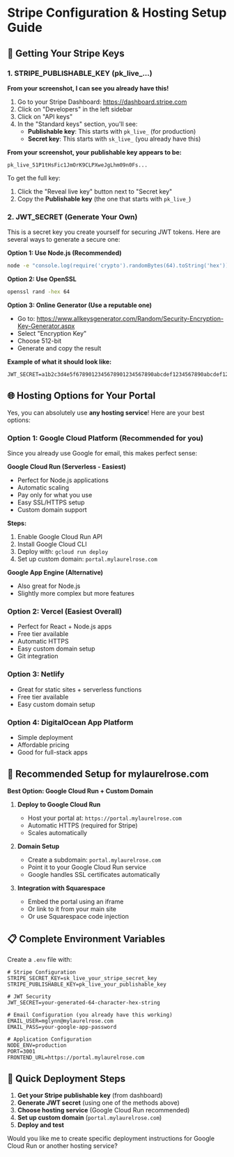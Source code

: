# Stripe Configuration & Hosting Setup Guide

## 🔑 Getting Your Stripe Keys

### 1. STRIPE_PUBLISHABLE_KEY (pk_live_...)

**From your screenshot, I can see you already have this!**

1. Go to your Stripe Dashboard: https://dashboard.stripe.com
2. Click on "Developers" in the left sidebar
3. Click on "API keys"
4. In the "Standard keys" section, you'll see:
   - **Publishable key**: This starts with `pk_live_` (for production)
   - **Secret key**: This starts with `sk_live_` (you already have this)

**From your screenshot, your publishable key appears to be:**
```
pk_live_51P1tHsFic1JmOrK9CLPXweJgLhm09n0Fs...
```

To get the full key:
1. Click the "Reveal live key" button next to "Secret key" 
2. Copy the **Publishable key** (the one that starts with `pk_live_`)

### 2. JWT_SECRET (Generate Your Own)

This is a secret key you create yourself for securing JWT tokens. Here are several ways to generate a secure one:

**Option 1: Use Node.js (Recommended)**
```bash
node -e "console.log(require('crypto').randomBytes(64).toString('hex'))"
```

**Option 2: Use OpenSSL**
```bash
openssl rand -hex 64
```

**Option 3: Online Generator (Use a reputable one)**
- Go to: https://www.allkeysgenerator.com/Random/Security-Encryption-Key-Generator.aspx
- Select "Encryption Key"
- Choose 512-bit
- Generate and copy the result

**Example of what it should look like:**
```
JWT_SECRET=a1b2c3d4e5f6789012345678901234567890abcdef1234567890abcdef1234567890abcdef1234567890abcdef12345678
```

## 🌐 Hosting Options for Your Portal

Yes, you can absolutely use **any hosting service**! Here are your best options:

### Option 1: Google Cloud Platform (Recommended for you)
Since you already use Google for email, this makes perfect sense:

**Google Cloud Run (Serverless - Easiest)**
- Perfect for Node.js applications
- Automatic scaling
- Pay only for what you use
- Easy SSL/HTTPS setup
- Custom domain support

**Steps:**
1. Enable Google Cloud Run API
2. Install Google Cloud CLI
3. Deploy with: `gcloud run deploy`
4. Set up custom domain: `portal.mylaurelrose.com`

**Google App Engine (Alternative)**
- Also great for Node.js
- Slightly more complex but more features

### Option 2: Vercel (Easiest Overall)
- Perfect for React + Node.js apps
- Free tier available
- Automatic HTTPS
- Easy custom domain setup
- Git integration

### Option 3: Netlify
- Great for static sites + serverless functions
- Free tier available
- Easy custom domain setup

### Option 4: DigitalOcean App Platform
- Simple deployment
- Affordable pricing
- Good for full-stack apps

## 🎯 Recommended Setup for mylaurelrose.com

**Best Option: Google Cloud Run + Custom Domain**

1. **Deploy to Google Cloud Run**
   - Host your portal at: `https://portal.mylaurelrose.com`
   - Automatic HTTPS (required for Stripe)
   - Scales automatically

2. **Domain Setup**
   - Create a subdomain: `portal.mylaurelrose.com`
   - Point it to your Google Cloud Run service
   - Google handles SSL certificates automatically

3. **Integration with Squarespace**
   - Embed the portal using an iframe
   - Or link to it from your main site
   - Or use Squarespace code injection

## 📋 Complete Environment Variables

Create a `.env` file with:

```env
# Stripe Configuration
STRIPE_SECRET_KEY=sk_live_your_stripe_secret_key
STRIPE_PUBLISHABLE_KEY=pk_live_your_publishable_key

# JWT Security
JWT_SECRET=your-generated-64-character-hex-string

# Email Configuration (you already have this working)
EMAIL_USER=mglynn@mylaurelrose.com
EMAIL_PASS=your-google-app-password

# Application Configuration
NODE_ENV=production
PORT=3001
FRONTEND_URL=https://portal.mylaurelrose.com
```

## 🚀 Quick Deployment Steps

1. **Get your Stripe publishable key** (from dashboard)
2. **Generate JWT secret** (using one of the methods above)
3. **Choose hosting service** (Google Cloud Run recommended)
4. **Set up custom domain** (`portal.mylaurelrose.com`)
5. **Deploy and test**

Would you like me to create specific deployment instructions for Google Cloud Run or another hosting service?

